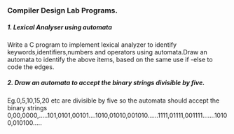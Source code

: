 ### Compiler Design Lab Programs.

##### 1. Lexical Analyser using automata
Write a  C program to implement lexical analyzer to identify keywords,identifiers,numbers and operators using automata.Draw an automata to identify the above items, based on the same use if -else to code the edges.
##### 2. Draw an automata to accept the binary strings divisible by five.
Eg.0,5,10,15,20 etc are divisible by five so the automata should accept the binary strings 0,00,0000,.....101,0101,00101....1010,01010,001010......1111,01111,001111.......10100,010100.....

